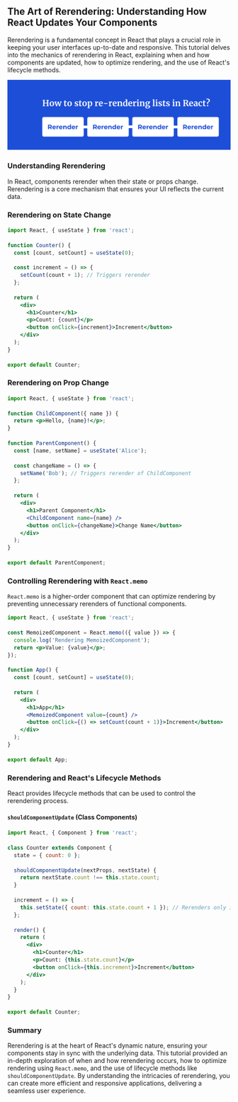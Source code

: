 ## The Art of Rerendering: Understanding How React Updates Your Components

Rerendering is a fundamental concept in React that plays a crucial role in keeping your user interfaces up-to-date and responsive. This tutorial delves into the mechanics of rerendering in React, explaining when and how components are updated, how to optimize rendering, and the use of React's lifecycle methods.

![](../Assets/React/react-list-rerender.png)

### Understanding Rerendering

In React, components rerender when their state or props change. Rerendering is a core mechanism that ensures your UI reflects the current data.

### Rerendering on State Change

```jsx
import React, { useState } from 'react';

function Counter() {
  const [count, setCount] = useState(0);

  const increment = () => {
    setCount(count + 1); // Triggers rerender
  };

  return (
    <div>
      <h1>Counter</h1>
      <p>Count: {count}</p>
      <button onClick={increment}>Increment</button>
    </div>
  );
}

export default Counter;
```

### Rerendering on Prop Change

```jsx
import React, { useState } from 'react';

function ChildComponent({ name }) {
  return <p>Hello, {name}!</p>;
}

function ParentComponent() {
  const [name, setName] = useState('Alice');

  const changeName = () => {
    setName('Bob'); // Triggers rerender of ChildComponent
  };

  return (
    <div>
      <h1>Parent Component</h1>
      <ChildComponent name={name} />
      <button onClick={changeName}>Change Name</button>
    </div>
  );
}

export default ParentComponent;
```

### Controlling Rerendering with `React.memo`

`React.memo` is a higher-order component that can optimize rendering by preventing unnecessary rerenders of functional components.

```jsx
import React, { useState } from 'react';

const MemoizedComponent = React.memo(({ value }) => {
  console.log('Rendering MemoizedComponent');
  return <p>Value: {value}</p>;
});

function App() {
  const [count, setCount] = useState(0);

  return (
    <div>
      <h1>App</h1>
      <MemoizedComponent value={count} />
      <button onClick={() => setCount(count + 1)}>Increment</button>
    </div>
  );
}

export default App;
```

### Rerendering and React's Lifecycle Methods

React provides lifecycle methods that can be used to control the rerendering process.

#### `shouldComponentUpdate` (Class Components)

```jsx
import React, { Component } from 'react';

class Counter extends Component {
  state = { count: 0 };

  shouldComponentUpdate(nextProps, nextState) {
    return nextState.count !== this.state.count;
  }

  increment = () => {
    this.setState({ count: this.state.count + 1 }); // Rerenders only if count changes
  };

  render() {
    return (
      <div>
        <h1>Counter</h1>
        <p>Count: {this.state.count}</p>
        <button onClick={this.increment}>Increment</button>
      </div>
    );
  }
}

export default Counter;
```

### Summary

Rerendering is at the heart of React's dynamic nature, ensuring your components stay in sync with the underlying data. This tutorial provided an in-depth exploration of when and how rerendering occurs, how to optimize rendering using `React.memo`, and the use of lifecycle methods like `shouldComponentUpdate`. By understanding the intricacies of rerendering, you can create more efficient and responsive applications, delivering a seamless user experience.